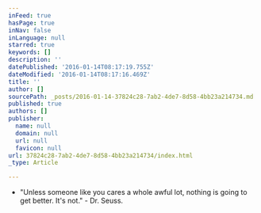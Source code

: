 ```yaml
---
inFeed: true
hasPage: true
inNav: false
inLanguage: null
starred: true
keywords: []
description: ''
datePublished: '2016-01-14T08:17:19.755Z'
dateModified: '2016-01-14T08:17:16.469Z'
title: ''
author: []
sourcePath: _posts/2016-01-14-37824c28-7ab2-4de7-8d58-4bb23a214734.md
published: true
authors: []
publisher:
  name: null
  domain: null
  url: null
  favicon: null
url: 37824c28-7ab2-4de7-8d58-4bb23a214734/index.html
_type: Article

---
```

* "Unless someone like you cares a whole awful lot, nothing is going to get better. It's not." - Dr. Seuss.